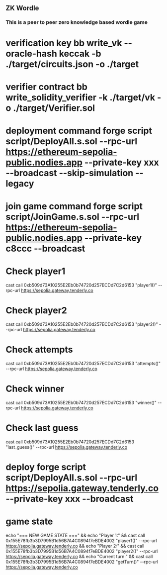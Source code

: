 ## ZK Wordle


### This is a peer to peer zero knowledge based wordle game

# verification key   bb write_vk --oracle-hash keccak -b ./target/circuits.json -o ./target 
# verifier contract bb write_solidity_verifier -k ./target/vk -o ./target/Verifier.sol

# deployment command forge script script/DeployAll.s.sol --rpc-url https://ethereum-sepolia-public.nodies.app --private-key xxx --broadcast --skip-simulation --legacy

# join game command forge script script/JoinGame.s.sol --rpc-url https://ethereum-sepolia-public.nodies.app --private-key c8ccc --broadcast


# Check player1
cast call 0xb509d73A10255E2Eb0b74720d257ECDd7C2d6153 "player1()" --rpc-url https://sepolia.gateway.tenderly.co

# Check player2  
cast call 0xb509d73A10255E2Eb0b74720d257ECDd7C2d6153 "player2()" --rpc-url https://sepolia.gateway.tenderly.co

# Check attempts
cast call 0xb509d73A10255E2Eb0b74720d257ECDd7C2d6153 "attempts()" --rpc-url https://sepolia.gateway.tenderly.co

# Check winner
cast call 0xb509d73A10255E2Eb0b74720d257ECDd7C2d6153 "winner()" --rpc-url https://sepolia.gateway.tenderly.co

# Check last guess
cast call 0xb509d73A10255E2Eb0b74720d257ECDd7C2d6153 "last_guess()" --rpc-url https://sepolia.gateway.tenderly.co


# deploy forge script script/DeployAll.s.sol --rpc-url https://sepolia.gateway.tenderly.co --private-key xxx --broadcast


# game state 


echo "=== NEW GAME STATE ===" && echo "Player 1:" && cast call 0x155E78fb3b3D7995B1d56B7A4C0894f7eBDE4002 "player1()" --rpc-url https://sepolia.gateway.tenderly.co && echo "Player 2:" && cast call 0x155E78fb3b3D7995B1d56B7A4C0894f7eBDE4002 "player2()" --rpc-url https://sepolia.gateway.tenderly.co && echo "Current turn:" && cast call 0x155E78fb3b3D7995B1d56B7A4C0894f7eBDE4002 "getTurn()" --rpc-url https://sepolia.gateway.tenderly.co